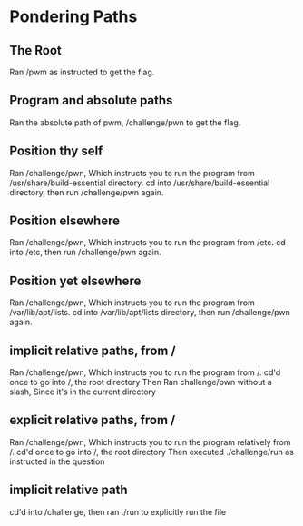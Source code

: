 # Pondering Paths

## The Root

Ran /pwm as instructed to get the flag.

## Program and absolute paths

Ran the absolute path of pwm, /challenge/pwn to get the flag.

## Position thy self

Ran /challenge/pwn, Which instructs you to run the program from /usr/share/build-essential directory. 
cd into /usr/share/build-essential directory, then run /challenge/pwn again.

## Position elsewhere

Ran /challenge/pwn, Which instructs you to run the program from /etc. 
cd into /etc, then run /challenge/pwn again.

## Position yet elsewhere

Ran /challenge/pwn, Which instructs you to run the program from /var/lib/apt/lists. 
cd into /var/lib/apt/lists directory, then run /challenge/pwn again.

## implicit relative paths, from /

Ran /challenge/pwn, Which instructs you to run the program from /. 
cd'd once to go into /, the root directory
Then Ran challenge/pwn without a slash, Since it's in the current directory

## explicit relative paths, from /

Ran /challenge/pwn, Which instructs you to run the program relatively from /. 
cd'd once to go into /, the root directory
Then executed ./challenge/run as instructed in the question

## implicit relative path

cd'd into /challenge, then ran ./run to explicitly run the file
